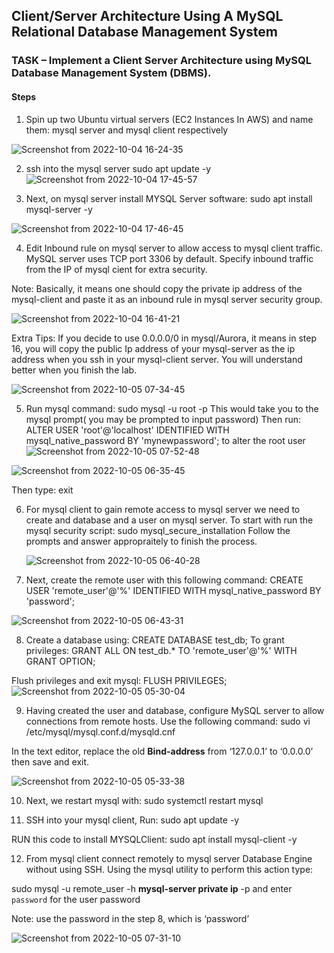 ## Client/Server Architecture Using A MySQL Relational Database Management System
### TASK – Implement a Client Server Architecture using MySQL Database Management System (DBMS).
#### Steps





1. Spin up two Ubuntu virtual servers (EC2 Instances In AWS) and name them: mysql server and  mysql client respectively

![Screenshot from 2022-10-04 16-24-35](https://user-images.githubusercontent.com/46121207/193996693-af437184-76cf-4bec-aa18-6d45ecea70ce.png)


2. ssh into the mysql server 
  sudo apt update -y
  ![Screenshot from 2022-10-04 17-45-57](https://user-images.githubusercontent.com/46121207/193997004-92be8f10-53a5-444c-b033-97275de7ddfc.png)



3. Next, on mysql server install MYSQL Server software: sudo apt install mysql-server -y

![Screenshot from 2022-10-04 17-46-45](https://user-images.githubusercontent.com/46121207/193997157-689cd0f8-de94-4098-a82e-98b6e4415059.png)


4. Edit Inbound rule on mysql server to allow access to mysql client traffic. MySQL server uses TCP port 3306 by default. Specify inbound traffic from the IP of mysql cient for extra security.

Note: Basically, it means one should copy the  private ip address of the mysql-client and paste it as an inbound rule in mysql server security group.  


![Screenshot from 2022-10-04 16-41-21](https://user-images.githubusercontent.com/46121207/193996765-1153fd88-8ed2-4025-b27d-a31ba375de70.png)

Extra Tips: If you decide to use 0.0.0.0/0 in mysql/Aurora, it means in step 16, you will copy the public Ip address of your mysql-server as the ip address when you ssh in your mysql-client server.  You will understand better when you finish the lab.


![Screenshot from 2022-10-05 07-34-45](https://user-images.githubusercontent.com/46121207/193996777-7da3b66e-43e3-4ccf-b427-ffc58c1e1ef8.png)



5. Run mysql command:  sudo mysql -u root -p This would take you to the mysql prompt( you may be prompted to input password)
Then run: ALTER USER 'root'@'localhost' IDENTIFIED WITH mysql_native_password BY 'mynewpassword'; to alter the root user  
![Screenshot from 2022-10-05 07-52-48](https://user-images.githubusercontent.com/46121207/193998688-eb6a9af9-2a5f-402e-8e62-28305bddf8a7.png)


![Screenshot from 2022-10-05 06-35-45](https://user-images.githubusercontent.com/46121207/193997344-e20212cf-07d7-4f0d-832e-3adb22e5b713.png)

Then type:  exit




6. For mysql client to gain remote access to mysql server we need to create and database and a user on mysql server. To start with run the mysql security script: sudo mysql_secure_installation Follow the prompts and answer appropraitely to finish the process.

	![Screenshot from 2022-10-05 06-40-28](https://user-images.githubusercontent.com/46121207/193997419-08c3190b-14c7-4280-af4b-eb7289af24e3.png)



7. Next, create the remote user with this following command: CREATE USER 'remote_user'@'%' IDENTIFIED WITH mysql_native_password BY 'password';

![Screenshot from 2022-10-05 06-43-31](https://user-images.githubusercontent.com/46121207/193997469-b48e9c81-76ac-4ab8-9acc-32eaeef5420e.png)

8. Create a database using: CREATE DATABASE test_db; 
To grant privileges:  GRANT ALL ON test_db.* TO 'remote_user'@'%' WITH GRANT OPTION; 

Flush privileges and exit mysql:  FLUSH PRIVILEGES; 
![Screenshot from 2022-10-05 05-30-04](https://user-images.githubusercontent.com/46121207/193997574-c5aa8e56-2a33-4ee3-a55f-80a957206833.png)

 9. Having created the user and database, configure MySQL server to allow connections from remote hosts. Use the following command: sudo vi /etc/mysql/mysql.conf.d/mysqld.cnf 
 


 In the text editor, replace the old **Bind-address** from ‘127.0.0.1’ to ‘0.0.0.0’ then save and exit.


![Screenshot from 2022-10-05 05-33-38](https://user-images.githubusercontent.com/46121207/193997946-02fc658b-c17e-4a64-a102-3a0c1b5c0411.png)


10. Next, we restart mysql with: 
sudo systemctl restart mysql

11. SSH into your mysql client, Run:
 sudo apt update -y
 
RUN this code to install MYSQLClient:
sudo apt install mysql-client -y



12. From mysql client connect remotely to mysql server Database Engine without using SSH. Using the mysql utility to perform this action type:

sudo mysql -u remote_user -h **mysql-server private ip** -p and enter `password` for the user password

Note: use the password in the step 8, which is ‘password’

  
![Screenshot from 2022-10-05 07-31-10](https://user-images.githubusercontent.com/46121207/194000799-4593ed7a-9aca-470f-810d-96e853242dfa.png)

  


